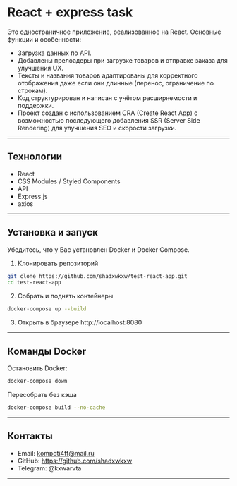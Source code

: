 # React + express task

Это одностраничное приложение, реализованное на React.
Основные функции и особенности:

- Загрузка данных по API.
- Добавлены прелоадеры при загрузке товаров и отправке заказа для улучшения UX.
- Тексты и названия товаров адаптированы для корректного отображения даже если они длинные (перенос, ограничение по строкам).
- Код структурирован и написан с учётом расширяемости и поддержки.
- Проект создан с использованием CRA (Create React App) с возможностью последующего добавления SSR (Server Side Rendering) для улучшения SEO и скорости загрузки.

---

## Технологии

- React
- CSS Modules / Styled Components
- API
- Express.js
- axios

---

## Установка и запуск

Убедитесь, что у Вас установлен Docker и Docker Compose.

1. Клонировать репозиторий  
```bash
git clone https://github.com/shadxwkxw/test-react-app.git
cd test-react-app
```

2. Собрать и поднять контейнеры
```bash
docker-compose up --build
```

3. Открыть в браузере http://localhost:8080

---

## Команды Docker

Остановить Docker:

```bash
docker-compose down
```

Пересобрать без кэша

```bash 
docker-compose build --no-cache
```

---

## Контакты

- Email: kompoti4ff@mail.ru
- GitHub: https://github.com/shadxwkxw
- Telegram: @kxwarvta

---